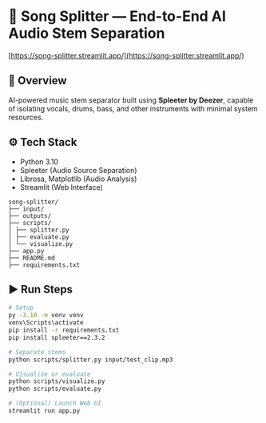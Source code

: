 # 🎵 Song Splitter — End-to-End AI Audio Stem Separation

[https://song-splitter.streamlit.app/](https://song-splitter.streamlit.app/)
## 🧠 Overview
AI-powered music stem separator built using **Spleeter by Deezer**, capable of isolating vocals, drums, bass, and other instruments with minimal system resources.

## ⚙️ Tech Stack
- Python 3.10
- Spleeter (Audio Source Separation)
- Librosa, Matplotlib (Audio Analysis)
- Streamlit (Web Interface)

```## 🏗️ Structure
song-splitter/
├── input/
├── outputs/
├── scripts/
│ ├── splitter.py
│ ├── evaluate.py
│ └── visualize.py
├── app.py
├── README.md
├── requirements.txt
```


## ▶️ Run Steps
```bash
# Setup
py -3.10 -m venv venv
venv\Scripts\activate
pip install -r requirements.txt
pip install spleeter==2.3.2
```


```bash
# Separate stems
python scripts/splitter.py input/test_clip.mp3
```
```bash
# Visualize or evaluate
python scripts/visualize.py
python scripts/evaluate.py
```
```bash
# (Optional) Launch Web UI
streamlit run app.py
```
